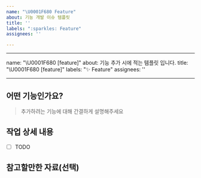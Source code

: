 ```yaml
---
name: "\U0001F680 Feature"
about: 기능 개발 이슈 템플릿
title: ''
labels: ":sparkles: Feature"
assignees: ''

---
```


---
name: "\U0001F680 [feature]"
about: 기능 추가 시에 적는 템플릿 입니다.
title: "\U0001F680 [feature]"
labels: ":sparkles: Feature"
assignees: ''

---

## 어떤 기능인가요?

> 추가하려는 기능에 대해 간결하게 설명해주세요

## 작업 상세 내용

- [ ] TODO

## 참고할만한 자료(선택)
